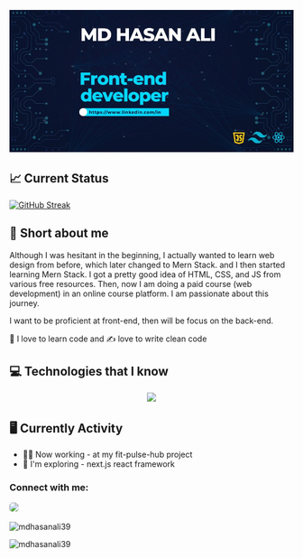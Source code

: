 ![The San Juan Mountains are beautiful!](https://raw.githubusercontent.com/mdhasanali39/mdhasanali39/main/assests/github-cover.jpg "md hasan ali github profile cover image")

## <strong>📈 Current Status</strong>
[![GitHub Streak](https://github-readme-streak-stats.herokuapp.com?user=mdhasanali39&theme=tokyonight)](https://git.io/streak-stats)

## <strong>👦 Short about me</strong>
<p>
  Although I was hesitant in the beginning, I actually wanted to learn web design from before, which later changed to Mern Stack. and I then started learning Mern Stack. I got a pretty good idea of HTML, CSS, and JS from various free resources. Then, now  I am doing a paid course (web development) in an online course platform. I am passionate about this journey.
<p>I want to be proficient at front-end, then will be focus on the back-end.</p>

📝 I love to learn code and ✍ love to write clean code
</p>

## <strong>💻 Technologies that I know</strong>
<p align="center">
  <a href="https://skillicons.dev">
    <img src="https://skillicons.dev/icons?i=html,css,js,react,nodejs,expressjs,mongodb,tailwind,firebase" />
  </a>

</p>

<!-- <h1 align="center">Hi 👋, I'm Md Hasan Ali</h1> -->

## <strong>🖥 Currently Activity</strong>
 - 👨‍💻 Now working - at my fit-pulse-hub project
 - 🚀 I'm exploring - next.js  react framework


<h3 align="left">Connect with me:</h3>
<p align="left">
<a width="30" style="border-radius:5px" href="https://www.linkedin.com/in/hasanalicoder/" target="_blank">
<img width="30" style="border-radius:5px" src="https://i.ibb.co/K7jxWRc/linkeding-img.png"/>
</a>
</p>

<p><img align="center" src="https://github-readme-stats.vercel.app/api/top-langs?username=mdhasanali39&show_icons=true&locale=en&layout=compact" alt="mdhasanali39" /></p>

<p align="left"> <img src="https://komarev.com/ghpvc/?username=mdhasanali39&label=Profile%20views&color=0e75b6&style=flat" alt="mdhasanali39" /> </p>